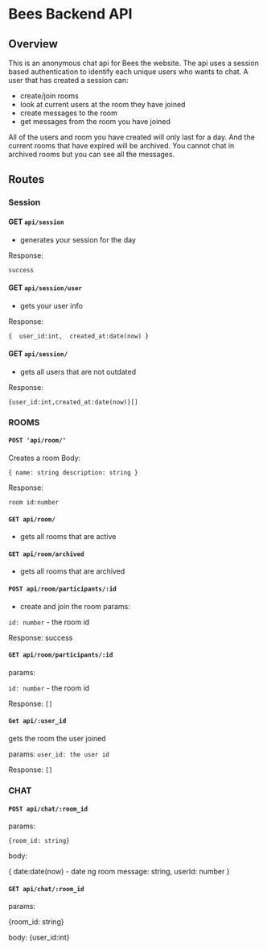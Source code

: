 # Bees Backend API

## Overview

This is an anonymous chat api for Bees the website. The api uses a session based authentication to identify each unique users who wants to chat.
A user that has created a session can:

- create/join rooms
- look at current users at the room they have joined
- create messages to the room
- get messages from the room you have joined

All of the users and room you have created will only last for a day. And the current rooms that have expired will be archived.
You cannot chat in archived rooms but you can see all the messages.

## Routes

### Session

#### GET `api/session`

- generates your session for the day

Response:

`success`

#### GET `api/session/user`

- gets your user info

Response:

`{ 
  user_id:int, 
created_at:date(now)
}`

#### GET `api/session/`

- gets all users that are not outdated

Response:

`{user_id:int,created_at:date(now)}[]`

### ROOMS

#### `POST 'api/room/'`

Creates a room
Body:

`{
name: string
description: string
}`

Response:

`room id:number`

#### `GET api/room/`

- gets all rooms that are active

#### `GET api/room/archived`

- gets all rooms that are archived

#### `POST api/room/participants/:id`

- create and join the room
  params:

`id: number` - the room id

Response:
success

#### `GET api/room/participants/:id`

params:

`id: number` - the room id

Response:
`[]`

#### `Get api/:user_id`

gets the room the user joined

params:
`user_id: the user id`

Response:
`[]`

### CHAT

#### `POST api/chat/:room_id`

params:

`{room_id: string}`

body:

{ date:date(now) - date ng room
message: string,
userId: number
}

#### `GET api/chat/:room_id`

params:

{room_id: string}

body:
{user_id:int}
